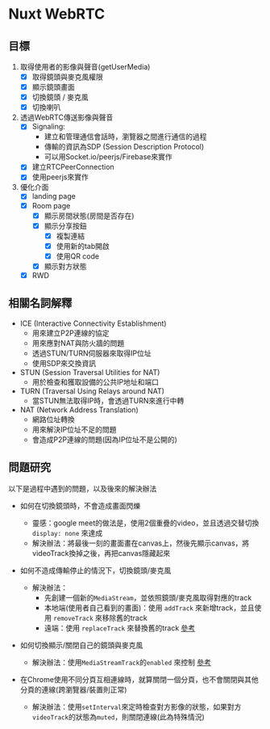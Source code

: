 # Nuxt WebRTC

## 目標

1. 取得使用者的影像與聲音(getUserMedia)
    - [x] 取得鏡頭與麥克風權限
    - [x] 顯示鏡頭畫面
    - [x] 切換鏡頭 / 麥克風
    - [x] 切換喇叭
2. 透過WebRTC傳送影像與聲音
    - [x] Signaling:
      - 建立和管理通信會話時，瀏覽器之間進行通信的過程
      - 傳輸的資訊為SDP (Session Description Protocol)
      - 可以用Socket.io/peerjs/Firebase來實作
    - [x] 建立RTCPeerConnection
    - [x] 使用peerjs來實作
3. 優化介面
    - [x] landing page
    - [x] Room page
      - [x] 顯示房間狀態(房間是否存在)
      - [x] 顯示分享按鈕
        - [x] 複製連結
        - [x] 使用新的tab開啟
        - [x] 使用QR code
      - [x] 顯示對方狀態
    - [x] RWD

## 相關名詞解釋
- ICE (Interactive Connectivity Establishment)
  - 用來建立P2P連線的協定
  - 用來應對NAT與防火牆的問題
  - 透過STUN/TURN伺服器來取得IP位址
  - 使用SDP來交換資訊
- STUN (Session Traversal Utilities for NAT)
  - 用於檢查和獲取設備的公共IP地址和端口
- TURN (Traversal Using Relays around NAT)
  - 當STUN無法取得IP時，會透過TURN來進行中轉
- NAT (Network Address Translation)
  - 網路位址轉換
  - 用來解決IP位址不足的問題
  - 會造成P2P連線的問題(因為IP位址不是公開的)

## 問題研究

以下是過程中遇到的問題，以及後來的解決辦法

- 如何在切換鏡頭時，不會造成畫面閃爍
  - 靈感：google meet的做法是，使用2個重疊的video，並且透過交替切換 `display: none` 來達成
  - 解決辦法：將最後一刻的畫面畫在canvas上，然後先顯示canvas，將videoTrack換掉之後，再把canvas隱藏起來

- 如何不造成傳輸停止的情況下，切換鏡頭/麥克風
  - 解決辦法：
    - 先創建一個新的`MediaStream`，並依照鏡頭/麥克風取得對應的track
    - 本地端(使用者自己看到的畫面)：使用 `addTrack` 來新增track，並且使用 `removeTrack` 來移除舊的track
    - 遠端：使用 `replaceTrack` 來替換舊的track [參考](https://developer.mozilla.org/en-US/docs/Web/API/RTCRtpSender/replaceTrack)

- 如何切換顯示/關閉自己的鏡頭與麥克風
  - 解決辦法：使用`MediaStreamTrack`的`enabled` 來控制 [參考](https://developer.mozilla.org/en-US/docs/Web/API/MediaStreamTrack/enabled)

- 在Chrome使用不同分頁互相連線時，就算關閉一個分頁，也不會關閉與其他分頁的連線(跨瀏覽器/裝置則正常)
  - 解決辦法：使用`setInterval`來定時檢查對方影像的狀態，如果對方`videoTrack`的狀態為`muted`，則關閉連線(此為特殊情況)
